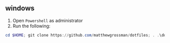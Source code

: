 ## windows
1. Open `Powershell` as administrator
1. Run the following: 
```powershell
cd $HOME; git clone https://github.com/matthewgrossman/dotfiles; . .\dotfiles\windows\setup.ps1
```

